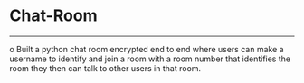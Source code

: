 # Chat-Room
---
o	Built a python chat room encrypted end to end where users can make a username to identify and join a room with a room number that identifies the room they then can talk to other users in that room.